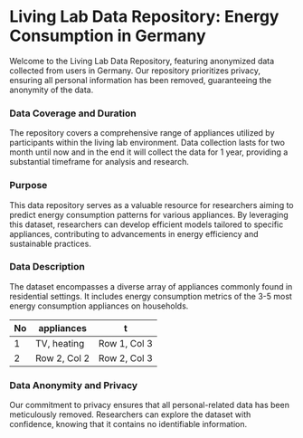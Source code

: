 # Living Lab Data Repository: Energy Consumption in Germany
Welcome to the Living Lab Data Repository, featuring anonymized data collected from users in Germany. Our repository prioritizes privacy, ensuring all personal information has been removed, guaranteeing the anonymity of the data.

### Data Coverage and Duration
The repository covers a comprehensive range of appliances utilized by participants within the living lab environment. Data collection lasts for two month until now and in the end it will collect the data for 1 year, providing a substantial timeframe for analysis and research.

### Purpose
This data repository serves as a valuable resource for researchers aiming to predict energy consumption patterns for various appliances. By leveraging this dataset, researchers can develop efficient models tailored to specific appliances, contributing to advancements in energy efficiency and sustainable practices.

### Data Description
The dataset encompasses a diverse array of appliances commonly found in residential settings. It includes energy consumption metrics of the 3-5 most energy consumption appliances on households.

| No | appliances  | t |
|----------|----------|----------|
| 1 | TV, heating | Row 1, Col 3 |
| 2| Row 2, Col 2 | Row 2, Col 3 |

### Data Anonymity and Privacy
Our commitment to privacy ensures that all personal-related data has been meticulously removed. Researchers can explore the dataset with confidence, knowing that it contains no identifiable information.
